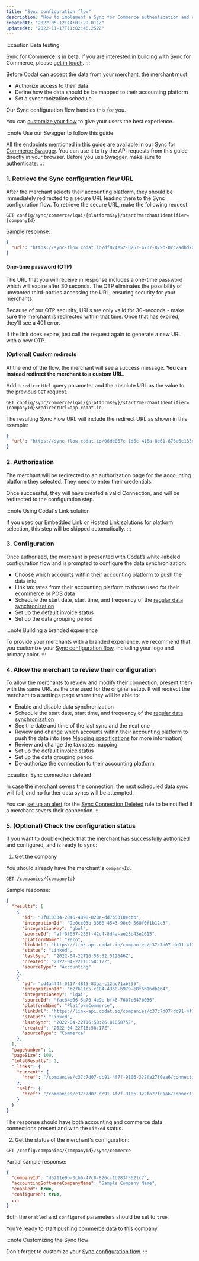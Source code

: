 ```yaml
---
title: "Sync configuration flow"
description: "How to implement a Sync for Commerce authentication and configuration flow, allowing your merchant to configure their desired data mapping."
createdAt: "2022-05-12T14:01:29.011Z"
updatedAt: "2022-11-17T11:02:46.252Z"
---
```


:::caution Beta testing

Sync for Commerce is in beta. If you are interested in building with Sync for Commerce, please [get in touch](mailto:sync-for-commerce@codat.io).
:::

Before Codat can accept the data from your merchant, the merchant must:

- Authorize access to their data
- Define how the data should be be mapped to their accounting platform
- Set a synchronization schedule

Our Sync configuration flow handles this for you.

You can [customize your flow](/customizing-the-sync-configuration-flow) to give your users the best experience.

:::note Use our Swagger to follow this guide

All the endpoints mentioned in this guide are available in our <a href="https://api.codat.io/sync/swagger/" target="_blank">Sync for Commerce Swagger</a>. You can use it to try the API requests from this guide directly in your browser. Before you use Swagger, make sure to [authenticate](https://docs.codat.io/reference/authentication).
:::

### 1. Retrieve the Sync configuration flow URL

After the merchant selects their accounting platform, they should be immediately redirected to a secure URL leading them to the Sync configuration flow. To retrieve the secure URL, make the following request:

```http
GET config/sync/commerce/lqai/{platformKey}/start?merchantIdentifier={companyId}
```

Sample response:

```json
{
  "url": "https://sync-flow.codat.io/df074e52-0267-4707-879b-0cc2adbd20e3/partnercommerce/xero/start?merchantIdentifier=demo merchant&otp=479149"
}
```

#### One-time password (OTP)

The URL that you will receive in response includes a one-time password which will expire after 30 seconds. The OTP eliminates the possibility of unwanted third-parties accessing the URL, ensuring security for your merchants.

Because of our OTP security, URLs are only valid for 30-seconds - make sure the merchant is redirected within that time. Once that has expired, they'll see a 401 error.

If the link does expire, just call the request again to generate a new URL with a new OTP.

#### (Optional) Custom redirects

At the end of the flow, the merchant will see a success message. **You can instead redirect the merchant to a custom URL.**

Add a `redirectUrl` query parameter and the absolute URL as the value to the previous `GET` request.

```http
GET config/sync/commerce/lqai/{platformKey}/start?merchantIdentifier={companyId}&redirectUrl=app.codat.io
```

The resulting Sync Flow URL will include the redirect URL as shown in this example:

```json
{
  "url": "https://sync-flow.codat.io/06de067c-1d6c-416a-8e61-676e6c135e68/lqai/gbol/start?merchantIdentifier=CoPay&otp=615853&redirectUrl=app.codat.io"
}
```

### 2. Authorization

The merchant will be redirected to an authorization page for the accounting platform they selected. They need to enter their credentials.

Once successful, they will have created a valid Connection, and will be redirected to the configuration step.

:::note Using Codat's Link solution

If you used our Embedded Link or Hosted Link solutions for platform selection, this step will be skipped automatically.
:::

### 3. Configuration

Once authorized, the merchant is presented with Codat’s white-labeled configuration flow and is prompted to configure the data synchronization:

- Choose which accounts within their accounting platform to push the data into
- Link tax rates from their accounting platform to those used for their ecommerce or POS data
- Schedule the start date, start time, and frequency of the [regular data synchronization](/synchronization-schedule)
- Set up the default invoice status
- Set up the data grouping period

:::note Building a branded experience

To provide your merchants with a branded experience, we recommend that you customize your [Sync configuration flow](/customizing-the-sync-configuration-flow), including your logo and primary color.
:::

### 4. Allow the merchant to review their configuration

To allow the merchants to review and modify their connection, present them with the same URL as the one used for the original setup. It will redirect the merchant to a settings page where they will be able to:

- Enable and disable data synchronization
- Schedule the start date, start time, and frequency of the [regular data synchronization](/synchronization-schedule)
- See the date and time of the last sync and the next one
- Review and change which accounts within their accounting platform to push the data into (see [Mapping specifications](/mapping-specifications) for more information)
- Review and change the tax rates mapping
- Set up the default invoice status
- Set up the data grouping period
- De-authorize the connection to their accounting platform

:::caution Sync connection deleted

In case the merchant severs the connection, the next scheduled data sync will fail, and no further data syncs will be attempted.

You can [set up an alert](/core-rules-create) for the [Sync Connection Deleted](/core-rules-types#sync-connection-deleted) rule to be notified if a merchant severs their connection.
:::

### 5. (Optional) Check the configuration status

If you want to double-check that the merchant has successfully authorized and configured, and is ready to sync:

1. Get the company

You should already have the merchant's `companyId`.

```text
GET /companies/{companyId}
```

Sample response:

```json
{
  "results": [
    {
      "id": "8f810334-2846-4898-828e-dd7b5318ecbb",
      "integrationId": "9e0cc03b-3868-4543-98c0-568f0f1b12a3",
      "integrationKey": "gbol",
      "sourceId": "aff0f057-255f-42c4-8d4a-ae23b43e1615",
      "platformName": "Xero",
      "linkUrl": "https://link-api.codat.io/companies/c37c7d07-dc91-4f7f-9106-322fa27f0aa6/connections/8f810334-2846-4898-828e-dd7b5318ecbb/start",
      "status": "Linked",
      "lastSync": "2022-04-22T16:58:32.512646Z",
      "created": "2022-04-22T16:58:17Z",
      "sourceType": "Accounting"
    },
    {
      "id": "cd4a4f4f-0117-4815-83aa-c12ac71ab535",
      "integrationId": "b27611c5-c104-4360-b979-e8f6b16db164",
      "integrationKey": "lqai",
      "sourceId": "fac84d06-5a70-4e9e-bf46-7607e647b036",
      "platformName": "PlatformCommerce",
      "linkUrl": "https://link-api.codat.io/companies/c37c7d07-dc91-4f7f-9106-322fa27f0aa6/connections/cd4a4f4f-0117-4815-83aa-c12ac71ab535/start",
      "status": "Linked",
      "lastSync": "2022-04-22T16:58:26.8185875Z",
      "created": "2022-04-22T16:58:17Z",
      "sourceType": "Commerce"
    },
  ],
  "pageNumber": 1,
  "pageSize": 100,
  "totalResults": 2,
  "_links": {
    "current": {
      "href": "/companies/c37c7d07-dc91-4f7f-9106-322fa27f0aa6/connections?page=1&pageSize=100"
    },
    "self": {
      "href": "/companies/c37c7d07-dc91-4f7f-9106-322fa27f0aa6/connections"
    }
  }
}
```

The response should have both accounting and commerce data connections present and with the `Linked` status.

2. Get the status of the merchant's configuration:

```http
GET /config/companies/{companyId}/sync/commerce
```

Partial sample response:

```json
{
  "companyId": "d5211e9b-3cb6-47c8-826c-1b283f5621c7",
  "accountingSoftwareCompanyName": "Sample Company Name",
  "enabled": true,
  "configured": true,
  ...
}
```

Both the `enabled` and `configured` parameters should be set to `true`.

You're ready to start [pushing commerce data](/sync-data-pushing) to this company.

:::note Customizing the Sync flow
 
Don't forget to customize your [Sync configuration flow](/customizing-the-sync-configuration-flow).
:::
